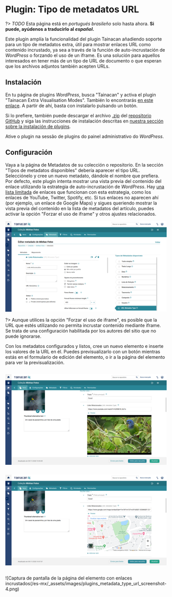 # Plugin: Tipo de metadatos URL

?> _TODO_ Esta página está en _portugués brasileño_ solo hasta ahora. **Si puede, ayúdenos a traducirlo al _español_.**

Este plugin amplía la funcionalidad del plugin Tainacan añadiendo soporte para un tipo de metadatos extra, útil para mostrar enlaces URL como contenido incrustado, ya sea a través de la función de auto-incrustación de _WordPress_ o forzando el uso de un iframe. Es una solución para aquellos interesados en tener más de un tipo de URL de documento o que esperan que los archivos adjuntos también acepten URLs.

## Instalación

En tu página de plugins _WordPress_, busca "Tainacan" y activa el plugin "Tainacan Extra Visualisation Modes". También lo encontrarás [en este enlace](https://es.wordpress.org/plugins/tainacan-metadata-type-url/). A partir de ahí, basta con instalarlo pulsando un botón.

Si lo prefiere, también puede descargar el archivo [.zip](https://github.com/tainacan/tainacan-metadata-type-url/releases) del [repositorio GitHub](https://github.com/tainacan/tainacan-metadata-type-url) y siga las instrucciones de instalación descritas en [nuestra sección sobre la instalación de plugins](/es-mx/plugins#instalación-de-plugins).

Ative o plugin na sessão de plugins do painel administrativo do _WordPress_.

## Configuración

Vaya a la página de Metadatos de su colección o repositorio. En la sección "Tipos de metadatos disponibles" debería aparecer el tipo URL. Selecciónelo y cree un nuevo metadato, dándole el nombre que prefiera. Por defecto, este plugin intenta mostrar una vista previa del contenido del enlace utilizando la estrategia de auto-incrustación de _WordPress_. Hay [una lista limitada](https://wordpress.org/support/article/embeds/#okay-so-what-sites-can-i-embed-from ":ignore") de enlaces que funcionan con esta estrategia, como los enlaces de YouTube, Twitter, Spotify, etc. Si tus enlaces no aparecen ahí (por ejemplo, un enlace de Google Maps) y sigues queriendo mostrar la vista previa del contenido en la lista de metadatos del artículo, puedes activar la opción "Forzar el uso de iframe" y otros ajustes relacionados.

![Captura de pantalla de la página de configuración de metadatos](/es-mx/_assets/images/plugins_metadata_type_url_screenshot-1.png)

?> Aunque utilices la opción "Forzar el uso de iframe", es posible que la URL que estés utilizando no permita incrustar contenido mediante iframe. Se trata de una configuración habilitada por los autores del sitio que no puede ignorarse.

Con los metadatos configurados y listos, cree un nuevo elemento e inserte los valores de la URL en él. Puedes previsualizarlo con un botón mientras estás en el formulario de edición del elemento, o ir a la página del elemento para ver la previsualización.

<div style="display: flex;flex-wrap: wrap; justify-content: space-around;">

![Captura de pantalla de la página de creación de artículos con un vídeo de YouTube](/es-mx/_assets/images/plugins_metadata_type_url_screenshot-2.png ":size=380")

![Captura de pantalla de la página de creación de artículos con un enlace a Google Maps](/es-mx/_assets/images/plugins_metadata_type_url_screenshot-3.png ":size=380")

</div>

![Captura de pantalla de la página del elemento con enlaces incrustados(/es-mx/_assets/images/plugins_metadata_type_url_screenshot-4.png)
